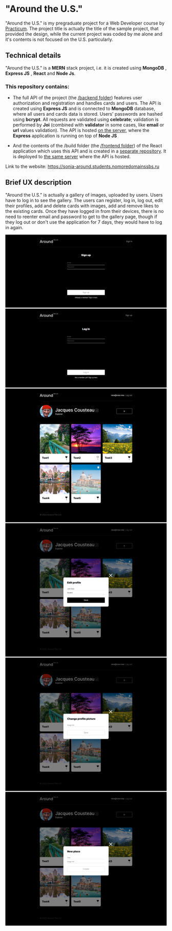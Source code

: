 # "Around the U.S."
"Around the U.S." is my pregraduate project for a Web Developer course by [Practicum](https://practicum.com). The project title is actually the title of the sample project, that provided the design, while the current project was coded by me alone and it's contents is not focused on the U.S. particularly.
## Technical details
"Around the U.S." is a __MERN__ stack project, i.e. it is created using __MongoDB__ , __Express JS__ , __React__ and __Node Js__. 

### This repository contains:
* The full API of the project (the [/backend folder](https://github.com/SoniaNeimark/react-around-api-full/tree/main/backend)) features user authorization and registration and handles cards and users. The API is created using __Express JS__ and is connected to __MongoDB__ database, where all users and cards data is stored. Users' passwords are hashed using __bcrypt__. All requests are validated using __celebrate__; validation is performed by __Joi__ (combined with __validator__ in some cases, like __email__ or __url__ values validation). The API is hosted [on the server](https://sonia-around.students.nomoredomainssbs.ru), where the __Express__ application is running on top of __Node JS__

* And the contents of the /build folder (the [/frontend folder](https://github.com/SoniaNeimark/react-around-api-full/tree/main/frontend)) of the React application which uses this API and is created in a [separate repository](https://github.com/SoniaNeimark/react-around-auth.git). It is deployed to [the same server](https://sonia-around.students.nomoredomainssbs.ru) where the API is hosted.

Link to the website: https://sonia-around.students.nomoredomainssbs.ru

## Brief UX description
"Around the U.S." is actually a gallery of images, uploaded by users. Users have to log in to see the gallery. The users can register, log in, log out, edit their profiles, add and delete cards with images, add and remove likes to the existing cards. Once they have logged in from their devices, there is no need to reenter email and password to get to the gallery page, though if they log out or don't use the application for 7 days, they would have to log in again.

![alt text](./readmeImages/signup.png "Signup")
![alt text](./readmeImages/login.png "Login")
![alt text](./readmeImages/gallery.png "Gallery")
![alt text](./readmeImages/profile.png "Popup 1")
![alt text](./readmeImages/avatar.png "Popup 2")
![alt text](./readmeImages/addcard.png "Popup 3")



